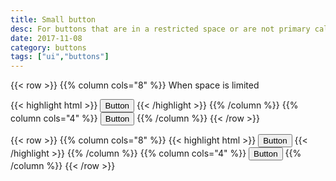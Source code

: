 ```yaml
---
title: Small button
desc: For buttons that are in a restricted space or are not primary call to actions
date: 2017-11-08
category: buttons
tags: ["ui","buttons"]
---
```

{{< row >}}
{{% column cols="8" %}}
When space is limited

{{< highlight html >}}
<button class="btn btn--small">Button</button>
{{< /highlight >}}
{{% /column %}}
{{% column cols="4" %}}
<button class="btn btn--small">Button</button>
{{% /column %}}
{{< /row >}}

{{< row >}}
{{% column cols="8" %}}
{{< highlight html >}}
<button class="btn btn--blue btn--small">Button</button>
{{< /highlight >}}
{{% /column %}}
{{% column cols="4" %}}
<button class="btn btn--blue btn--small">Button</button>
{{% /column %}}
{{< /row >}}
